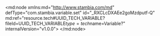 <?xml version="1.0" encoding="UTF-8"?>
<md:node xmlns:md="http://www.stambia.com/md" defType="com.stambia.variable.set" id="_RXCLcDXAEe2goMzdputf-Q" md:ref="resource.tech#UUID_TECH_VARIABLE?fileId=UUID_TECH_VARIABLE$type=tech$name=Variable?" internalVersion="v1.0.0">
  <attribute defType="com.stambia.variable.set.savingConnection" id="_H_rlEDXBEe2goMzdputf-Q" ref="resource.md#_AyjQATXBEe2goMzdputf-Q?fileId=_RXCLcDXAEe2goMzdputf-Q$type=md$name=c_work_ht?"/>
  <node defType="com.stambia.variable.variable" id="_SBnZgDXAEe2goMzdputf-Q" name="v_cus_id">
    <attribute defType="com.stambia.variable.variable.defaultValue" id="_XJRP0DXAEe2goMzdputf-Q" value="50"/>
    <attribute defType="com.stambia.variable.variable.type" id="_Xk1xgDXAEe2goMzdputf-Q" value="Integer"/>
  </node>
  <node defType="com.stambia.variable.variable" id="_YlFGgDXAEe2goMzdputf-Q" name="v_schema_name">
    <attribute defType="com.stambia.variable.variable.defaultValue" id="_eE4XEDXAEe2goMzdputf-Q" value="hotel_management"/>
    <attribute defType="com.stambia.variable.variable.type" id="_ekLiMDXAEe2goMzdputf-Q" value="String"/>
  </node>
  <node defType="com.stambia.variable.variable" id="_frvAIDXAEe2goMzdputf-Q" name="v_current_date">
    <attribute defType="com.stambia.variable.variable.type" id="_kqEiYDXAEe2goMzdputf-Q" value="String"/>
    <attribute defType="com.stambia.variable.variable.query" id="_oBnF8DXAEe2goMzdputf-Q" value="SELECT SUBSTR(CAST(current_timestamp AS VARCHAR),1,4)|| SUBSTR(CAST(current_timestamp AS VARCHAR),6,2)|| SUBSTR(CAST(current_timestamp AS VARCHAR),9,2)"/>
    <attribute defType="com.stambia.variable.variable.refreshConnection" id="_zYA9gDXAEe2goMzdputf-Q" ref="resource.md#_oFp4cTXAEe2goMzdputf-Q?fileId=_RXCLcDXAEe2goMzdputf-Q$type=md$name=c_hotel_management?"/>
  </node>
  <node defType="com.stambia.variable.connection" id="_oFp4cTXAEe2goMzdputf-Q" name="c_hotel_management">
    <metaDataLink name="hotel.hotel_management" target="resource.md#_W6EWcDA_Ee2gO4RlfKX5uw?fileId=_Wu0vwDA_Ee2gO4RlfKX5uw$type=md$name=hotel.hotel_management?"/>
  </node>
  <node defType="com.stambia.variable.variable" id="_1WEloDXAEe2goMzdputf-Q" name="v_max_cus_id">
    <attribute defType="com.stambia.variable.variable.query" id="_6auyUDXAEe2goMzdputf-Q" value="SELECT MAX(cus_id) FROM  {md:objectPath(ref:schema(),'t_customer')}"/>
    <attribute defType="com.stambia.variable.variable.type" id="_60QFkDXAEe2goMzdputf-Q" value="String"/>
    <attribute defType="com.stambia.variable.variable.refreshConnection" id="_7T2ysDXAEe2goMzdputf-Q" ref="resource.md#_oFp4cTXAEe2goMzdputf-Q?fileId=_RXCLcDXAEe2goMzdputf-Q$type=md$name=c_hotel_management?"/>
  </node>
  <node defType="com.stambia.variable.connection" id="_AyjQATXBEe2goMzdputf-Q" name="c_work_ht">
    <metaDataLink name="hotel.work_ht" target="resource.md#_TS8sUDKQEe2kvaJkKfquyQ?fileId=_Wu0vwDA_Ee2gO4RlfKX5uw$type=md$name=hotel.work_ht?"/>
  </node>
</md:node>